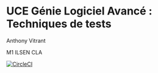 # UCE Génie Logiciel Avancé : Techniques de tests

Anthony Vitrant

M1 ILSEN CLA

[![CircleCI](https://dl.circleci.com/status-badge/img/gh/anthony-vitrant/ceri-m1-techniques-de-test/tree/master.svg?style=svg)](https://dl.circleci.com/status-badge/redirect/gh/anthony-vitrant/ceri-m1-techniques-de-test/tree/master)